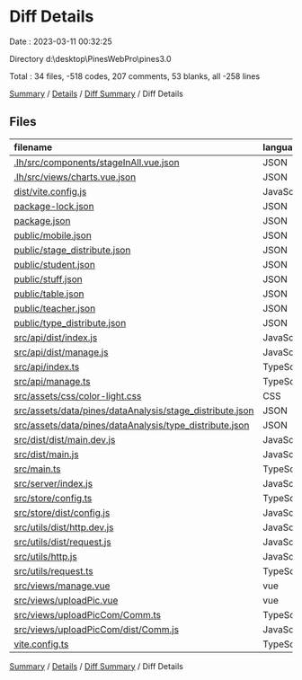 # Diff Details

Date : 2023-03-11 00:32:25

Directory d:\\desktop\\PinesWebPro\\pines3.0

Total : 34 files,  -518 codes, 207 comments, 53 blanks, all -258 lines

[Summary](results.md) / [Details](details.md) / [Diff Summary](diff.md) / Diff Details

## Files
| filename | language | code | comment | blank | total |
| :--- | :--- | ---: | ---: | ---: | ---: |
| [.lh/src/components/stageInAll.vue.json](/.lh/src/components/stageInAll.vue.json) | JSON | 18 | 0 | 0 | 18 |
| [.lh/src/views/charts.vue.json](/.lh/src/views/charts.vue.json) | JSON | 22 | 0 | 0 | 22 |
| [dist/vite.config.js](/dist/vite.config.js) | JavaScript | 37 | 1 | 0 | 38 |
| [package-lock.json](/package-lock.json) | JSON | -1 | -101 | 0 | -102 |
| [package.json](/package.json) | JSON | -1 | 0 | 0 | -1 |
| [public/mobile.json](/public/mobile.json) | JSON | -74 | 0 | -1 | -75 |
| [public/stage_distribute.json](/public/stage_distribute.json) | JSON | -23 | 0 | 0 | -23 |
| [public/student.json](/public/student.json) | JSON | -134 | 0 | -1 | -135 |
| [public/stuff.json](/public/stuff.json) | JSON | -225 | 0 | 0 | -225 |
| [public/table.json](/public/table.json) | JSON | -40 | 0 | 0 | -40 |
| [public/teacher.json](/public/teacher.json) | JSON | -270 | 0 | 0 | -270 |
| [public/type_distribute.json](/public/type_distribute.json) | JSON | -19 | 0 | 0 | -19 |
| [src/api/dist/index.js](/src/api/dist/index.js) | JavaScript | 0 | 4 | 0 | 4 |
| [src/api/dist/manage.js](/src/api/dist/manage.js) | JavaScript | 5 | 30 | 1 | 36 |
| [src/api/index.ts](/src/api/index.ts) | TypeScript | -37 | 37 | 0 | 0 |
| [src/api/manage.ts](/src/api/manage.ts) | TypeScript | 2 | 30 | 5 | 37 |
| [src/assets/css/color-light.css](/src/assets/css/color-light.css) | CSS | -1 | 0 | 0 | -1 |
| [src/assets/data/pines/dataAnalysis/stage_distribute.json](/src/assets/data/pines/dataAnalysis/stage_distribute.json) | JSON | 23 | 0 | 0 | 23 |
| [src/assets/data/pines/dataAnalysis/type_distribute.json](/src/assets/data/pines/dataAnalysis/type_distribute.json) | JSON | 19 | 0 | 0 | 19 |
| [src/dist/dist/main.dev.js](/src/dist/dist/main.dev.js) | JavaScript | 46 | 0 | 19 | 65 |
| [src/dist/main.js](/src/dist/main.js) | JavaScript | -8 | 0 | 0 | -8 |
| [src/main.ts](/src/main.ts) | TypeScript | 0 | 0 | -1 | -1 |
| [src/server/index.js](/src/server/index.js) | JavaScript | 0 | 0 | 1 | 1 |
| [src/store/config.ts](/src/store/config.ts) | TypeScript | 1 | 0 | 0 | 1 |
| [src/store/dist/config.js](/src/store/dist/config.js) | JavaScript | 9 | 0 | 1 | 10 |
| [src/utils/dist/http.dev.js](/src/utils/dist/http.dev.js) | JavaScript | 82 | 51 | 30 | 163 |
| [src/utils/dist/request.js](/src/utils/dist/request.js) | JavaScript | 4 | 29 | 1 | 34 |
| [src/utils/http.js](/src/utils/http.js) | JavaScript | -1 | 1 | 0 | 0 |
| [src/utils/request.ts](/src/utils/request.ts) | TypeScript | -26 | 27 | -1 | 0 |
| [src/views/manage.vue](/src/views/manage.vue) | vue | -4 | 0 | 2 | -2 |
| [src/views/uploadPic.vue](/src/views/uploadPic.vue) | vue | 118 | 3 | -3 | 118 |
| [src/views/uploadPicCom/Comm.ts](/src/views/uploadPicCom/Comm.ts) | TypeScript | -44 | 45 | -1 | 0 |
| [src/views/uploadPicCom/dist/Comm.js](/src/views/uploadPicCom/dist/Comm.js) | JavaScript | 4 | 49 | 1 | 54 |
| [vite.config.ts](/vite.config.ts) | TypeScript | 0 | 1 | 0 | 1 |

[Summary](results.md) / [Details](details.md) / [Diff Summary](diff.md) / Diff Details